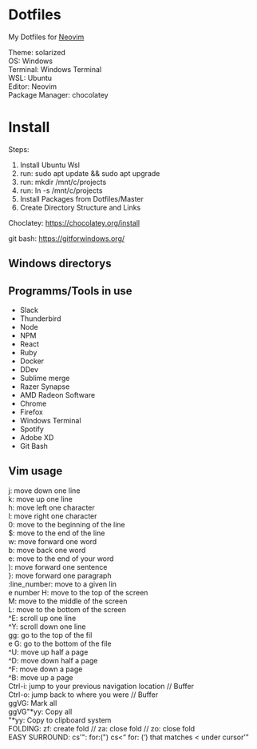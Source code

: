 # Dotfiles
My Dotfiles for [Neovim](https://neovim.io/)<br>

 Theme: solarized<br>
 OS: Windows<br>
 Terminal: Windows Terminal<br>
 WSL: Ubuntu<br>
 Editor: Neovim<br>
 Package Manager: chocolatey
 

# Install
Steps:
 1. Install Ubuntu Wsl
 2. run: sudo apt update && sudo apt upgrade
 3. run: mkdir /mnt/c/projects
 4. run: ln -s /mnt/c/projects
 5. Install Packages from Dotfiles/Master
 6. Create Directory Structure and Links

Choclatey: https://chocolatey.org/install<br>

git bash: https://gitforwindows.org/<br>


## Windows directorys



## Programms/Tools in use
- Slack
- Thunderbird
- Node
- NPM
- React
- Ruby
- Docker
- DDev
- Sublime merge
- Razer Synapse
- AMD Radeon Software
- Chrome
- Firefox
- Windows Terminal
- Spotify
- Adobe XD
- Git Bash


## Vim usage
j: move down one line<br>
k: move up one line<br>
h: move left one character<br>
l: move right one character<br>
0: move to the beginning of the line<br>
$: move to the end of the line<br>
w: move forward one word<br>
b: move back one word<br>
e: move to the end of your word<br>
): move forward one sentence<br>
}: move forward one paragraph<br>
:line_number: move to a given lin<br>e number
H: move to the top of the screen<br>
M: move to the middle of the screen<br>
L: move to the bottom of the screen<br>
^E: scroll up one line<br>
^Y: scroll down one line<br>
gg: go to the top of the fil<br>e
G: go to the bottom of the file<br>
^U: move up half a page<br>
^D: move down half a page<br>
^F: move down a page<br>
^B: move up a page<br>
Ctrl-i: jump to your previous navigation location // Buffer<br>
Ctrl-o: jump back to where you were // Buffer<br>
ggVG: Mark all<br>
ggVG"*yy: Copy all<br>
"*yy: Copy to clipboard system<br>
FOLDING: zf: create fold // za: close fold // zo: close fold<br>
EASY SURROUND: cs'": for:(") cs<<Q> for: (<Q>) that matches < under cursor

